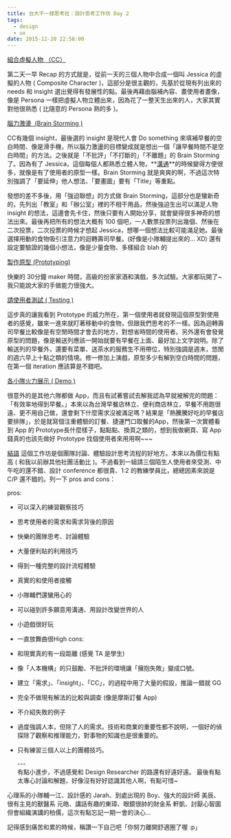 ```yaml
---
title: 台大不一樣思考社：設計思考工作坊 Day 2
tags:
  - design
  - ux
date: 2015-12-20 22:58:00
---
```


<u>組合虛擬人物 （CC）</u>

第二天一早 Recap 的方式就是，從前一天的三個人物中合成一個叫 Jessica 的虛擬的人物 ( Composite Character )，這部分是很主觀的，先基於從現有列出來的 needs 和 insight 選出覺得有發展性的點。最後再藉由腦補內容、畫使用者畫像，像是 Persona 一樣把虛擬人物立體出來，因為花了一整天生出來的人，大家其實對他很熟悉 ( 比隨意的 Persona 熟的多 )。

<u>腦力激盪 &nbsp;(Brain Storming )</u>

CC有幾個 insight，最後選的 insight 是現代人會 Do something 來填補早餐的空白時間、像是滑手機，所以腦力激盪的目標變成就是想出一個「讓早餐時間不是空白時間」的方法。之後就是「不批評」「不打斷的」「不離題」的 Brain Storming 了。因為有了 Jessica，這個每個人都熟悉立體人物，**<u>溝通</u>**的時候變得方便很多，就像是有了使用者的原型一樣。Brain Storming 就是爽爽的啊，不過這次特別強調了「要延伸」他人想法、「要畫圖」要有「Title」等重點。

發想的差不多後，用「強迫聯想」的方式做 Brain Storming，這部分也是蠻新奇的，先列出「教室」和「辦公室」裡的不相干用品，然後強迫生出可以滿足人物 insight 的想法，這邊會先卡住，然後只要有人開始分享，就會變得很多神奇的想法出來。最後再把所有的想法大概有 100 個吧，一人數票投票列出幾個、然後在二次投票，二次投票的時候才想起 Jessica，想哪一個想法比較可能滿足她。最後選擇用動的食物吸引注意力的迴轉壽司早餐。(好像是小隊輔提出來的... XD) 還有設定要驗證的幾個小想法，像是少量食物、多樣組合 blah 的

<u>製作原型 (Prototyping)</u>

快樂的 30分鐘 maker 時間，高級的扮家家酒和演戲，多次試驗。大家都玩開了~ 我只能說大家的手做能力很強大。

<u>請使用者測試 ( Testing )</u>

這步真的讓我看到 Prototype 的威力所在，第一個使用者就發現這個原型對使用者的感覺，雖來一進來就盯著移動中的食物，但跟我們思考的不一樣。因為迴轉壽司早餐比較像是有空閒時間才會去的地方，對想省時間的使用者。另外還有會發覺原型的問題，像是輸送列應該一開始就要有早餐在上面、最好加上文字說明。除了輸送列的早餐外，還要有菜單、送茶水的服務生不用帶位，特別強調是週末，悠閒的週六早上十點之類的情境。修一修加上演戲，原型多少有解到空白時間的問題，在第一個 iteration 應該算是不錯吧。

<u>各小隊火力展示 ( Demo )</u>

很意外的是其他六隊都做 App，而且有試著嘗試去解我認為早就被解完的問題：「有效率地得到早餐。」本來以為台灣早餐店林立、便利商店林立，早餐不用跑很遠、更不用自己做，還會剩下什麼需求沒被滿足嗎？結果是「熱騰騰好吃的早餐店要排隊」，於是就寫個注重體驗的訂餐、捷運門口取餐的App，然後第一次實體看到 App 的 Prototype長什麼樣子，點點點、換頁之類的，想到我做網頁、寫 App 錢真的也該先做好 Prototype 找個使用者來用用啊~~~

<u>結語</u>
這個工作坊是個團隊討論、體驗設計思考流程的好地方。本來以為價位有點高 ( 和我以前辦其他社團活動比 )。不過看到一組請三個陌生人使用者來受測、中午吃的還不錯、設計 conference 都很貴、1:2 的教練學員比，總總因素來說是 C/P 還不錯的。列一下 pros and cons：

pros:

*   可以深入的練習觀察技巧
*   思考使用者的需求和需求背後的原因
*   快樂的團隊思考、討論體驗
*   大量便利貼的利用技巧
*   得到一種完整的設計流程體驗
*   真實的和使用者接觸
*   小隊輔們還蠻用心的
*   可以碰到許多願意用溝通、用設計改變世界的人
*   小遊戲很好玩
*   一直放舞曲很High
cons:

*   和現實真的有一段距離 (感覺 TA 是學生)
*   像「人本機構」的只鼓勵、不批評的環境讓「擁抱失敗」變成口號。
*   建立「需求」、「insight」、「CC」，的過程中用了大量的假設，推論一錯就 GG
*   完全不做現有解法的比較與調查 (像是摩斯訂餐 App)
*   不介紹失敗的例子
*   過度強調人本，但除了人的需求。技術和商業的重要性都不說明，一個好的偵探除了觀察和推理能力，對事物的知識也是很重要的。
*   只有練習三個人以上的團體技巧。<div>---</div><div>有點小進步，不過感覺和 Design Researcher 的路還有好遠好遠。
最後有點太專心討論和解題，好像沒有好好認識其他人啊，有點可惜~

心理系的小隊輔一江、設計感的 Jarah、到處出現的 Boy、強大的設計師 美辰、很有主見的獸醫系 元皓、講話有趣的東璋、眼鏡很帥的財金系 軒凱、討厭心智圖但會組織演講的柏儒，這次有點忘記一期一會的決心...

</div><div>記得感到痛苦和累的時候，稱讚一下自己吧「你努力離開舒適圈了喔 :p」</div>